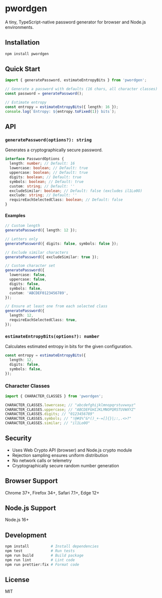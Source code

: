 # pwordgen

A tiny, TypeScript-native password generator for browser and Node.js environments.

## Installation

```bash
npm install pwordgen
```

## Quick Start

```typescript
import { generatePassword, estimateEntropyBits } from 'pwordgen';

// Generate a password with defaults (16 chars, all character classes)
const password = generatePassword();

// Estimate entropy
const entropy = estimateEntropyBits({ length: 16 });
console.log(`Entropy: ${entropy.toFixed(1)} bits`);
```

## API

### `generatePassword(options?): string`

Generates a cryptographically secure password.

```typescript
interface PasswordOptions {
  length: number; // Default: 16
  lowercase: boolean; // Default: true
  uppercase: boolean; // Default: true
  digits: boolean; // Default: true
  symbols: boolean; // Default: true
  custom: string; // Default: ''
  excludeSimilar: boolean; // Default: false (excludes il1Lo0O)
  exclude: string; // Default: ''
  requireEachSelectedClass: boolean; // Default: false
}
```

#### Examples

```typescript
// Custom length
generatePassword({ length: 12 });

// Letters only
generatePassword({ digits: false, symbols: false });

// Exclude similar characters
generatePassword({ excludeSimilar: true });

// Custom character set
generatePassword({
  lowercase: false,
  uppercase: false,
  digits: false,
  symbols: false,
  custom: 'ABCDEF0123456789',
});

// Ensure at least one from each selected class
generatePassword({
  length: 12,
  requireEachSelectedClass: true,
});
```

### `estimateEntropyBits(options?): number`

Calculates estimated entropy in bits for the given configuration.

```typescript
const entropy = estimateEntropyBits({
  length: 12,
  digits: false,
  symbols: false,
});
```

### Character Classes

```typescript
import { CHARACTER_CLASSES } from 'pwordgen';

CHARACTER_CLASSES.lowercase; // "abcdefghijklmnopqrstuvwxyz"
CHARACTER_CLASSES.uppercase; // "ABCDEFGHIJKLMNOPQRSTUVWXYZ"
CHARACTER_CLASSES.digits; // "0123456789"
CHARACTER_CLASSES.symbols; // "!@#$%^&*()_+-=[]{}|;:,.<>?"
CHARACTER_CLASSES.similar; // "il1Lo0O"
```

## Security

- Uses Web Crypto API (browser) and Node.js crypto module
- Rejection sampling ensures uniform distribution
- No network calls or telemetry
- Cryptographically secure random number generation

## Browser Support

Chrome 37+, Firefox 34+, Safari 7.1+, Edge 12+

## Node.js Support

Node.js 16+

## Development

```bash
npm install          # Install dependencies
npm test             # Run tests
npm run build        # Build package
npm run lint         # Lint code
npm run prettier:fix # Format code
```

## License

MIT

